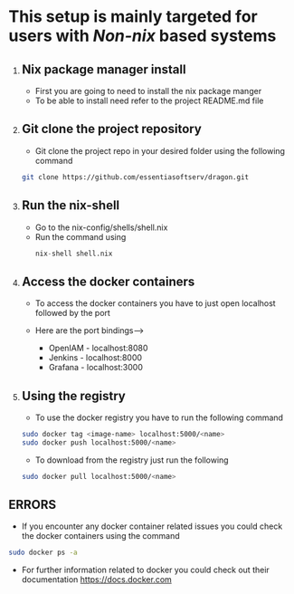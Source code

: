 # This setup is mainly targeted for users with *Non-nix* based systems 

1. ## Nix package manager install
   * First you are going to need to install the nix package manger  
   * To be able to install need refer to the project README.md file

2. ## Git clone the project repository
   * Git clone the project repo in your desired folder using the following command 
  
   ```bash
   git clone https://github.com/essentiasoftserv/dragon.git
   ```

3. ## Run the nix-shell 

   * Go to the nix-config/shells/shell.nix
   * Run the command using 
     ```nix 
     nix-shell shell.nix
     ```
4. ## Access the docker containers

   * To access the docker containers you have to just open localhost followed by the port

   * Here are the port bindings-->
     
     * OpenIAM - localhost:8080
     * Jenkins - localhost:8000
     * Grafana - localhost:3000

5. ## Using the registry

   * To use the docker registry you have to run the following command 

   ```bash
   sudo docker tag <image-name> localhost:5000/<name>
   sudo docker push localhost:5000/<name>
   ```
   * To download from the registry just run the following

   ```bash
   sudo docker pull localhost:5000/<name>
   ```


## ERRORS

 * If you encounter any docker container related issues you could check the docker containers using the command
 ```bash
sudo docker ps -a 
 ```
 * For further information related to docker you could check out their documentation
   https://docs.docker.com